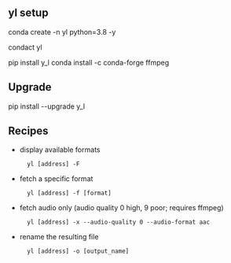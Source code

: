 ## yl setup

conda create -n yl python=3.8 -y

condact yl

pip install y_l
conda install -c conda-forge ffmpeg

## Upgrade

pip install --upgrade y_l

## Recipes

- display available formats

        yl [address] -F

- fetch a specific format

        yl [address] -f [format]

- fetch audio only (audio quality 0 high, 9 poor; requires ffmpeg)

        yl [address] -x --audio-quality 0 --audio-format aac

- rename the resulting file

        yl [address] -o [output_name]
